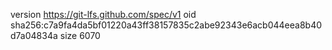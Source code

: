 version https://git-lfs.github.com/spec/v1
oid sha256:c7a9fa4da5bf01220a43ff38157835c2abe92343e6acb044eea8b40d7a04834a
size 6070
